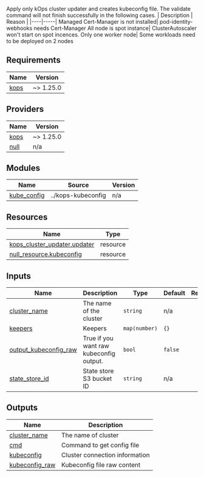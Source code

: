 Apply only kOps cluster updater and creates kubeconfig file.
The validate command will not finish successfully in the following cases.
| Description | Reason |
|----|-----|
Managed Cert-Manager is not installed| pod-identity-webhooks needs Cert-Manager
All node is spot instance| ClusterAutoscaler won't start on spot incences.
Only one worker node| Some workloads need to be deployed on 2 nodes

## Requirements

| Name | Version |
|------|---------|
| <a name="requirement_kops"></a> [kops](#requirement\_kops) | ~> 1.25.0 |

## Providers

| Name | Version |
|------|---------|
| <a name="provider_kops"></a> [kops](#provider\_kops) | ~> 1.25.0 |
| <a name="provider_null"></a> [null](#provider\_null) | n/a |

## Modules

| Name | Source | Version |
|------|--------|---------|
| <a name="module_kube_config"></a> [kube\_config](#module\_kube\_config) | ../kops-kubeconfig | n/a |

## Resources

| Name | Type |
|------|------|
| [kops_cluster_updater.updater](https://registry.terraform.io/providers/eddycharly/kops/latest/docs/resources/cluster_updater) | resource |
| [null_resource.kubeconfig](https://registry.terraform.io/providers/hashicorp/null/latest/docs/resources/resource) | resource |

## Inputs

| Name | Description | Type | Default | Required |
|------|-------------|------|---------|:--------:|
| <a name="input_cluster_name"></a> [cluster\_name](#input\_cluster\_name) | The name of the cluster | `string` | n/a | yes |
| <a name="input_keepers"></a> [keepers](#input\_keepers) | Keepers | `map(number)` | `{}` | no |
| <a name="input_output_kubeconfig_raw"></a> [output\_kubeconfig\_raw](#input\_output\_kubeconfig\_raw) | True if you want raw kubeconfig output. | `bool` | `false` | no |
| <a name="input_state_store_id"></a> [state\_store\_id](#input\_state\_store\_id) | State store S3 bucket ID | `string` | n/a | yes |

## Outputs

| Name | Description |
|------|-------------|
| <a name="output_cluster_name"></a> [cluster\_name](#output\_cluster\_name) | The name of cluster |
| <a name="output_cmd"></a> [cmd](#output\_cmd) | Command to get config file |
| <a name="output_kubeconfig"></a> [kubeconfig](#output\_kubeconfig) | Cluster connection information |
| <a name="output_kubeconfig_raw"></a> [kubeconfig\_raw](#output\_kubeconfig\_raw) | Kubeconfig file raw content |
